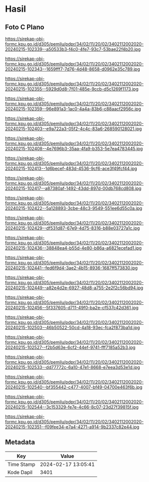 # Hasil

## Foto C Plano

https://sirekap-obj-formc.kpu.go.id/d305/pemilu/pdpr/34/02/11/20/02/3402112002020-20240215-102339--a50533b3-f4c0-4fe7-93c7-53bae22f4b20.jpg

https://sirekap-obj-formc.kpu.go.id/d305/pemilu/pdpr/34/02/11/20/02/3402112002020-20240215-102343--1659fff7-7d76-4d48-8658-d0962e35c789.jpg

https://sirekap-obj-formc.kpu.go.id/d305/pemilu/pdpr/34/02/11/20/02/3402112002020-20240215-102355--5929d0d8-7f01-485e-9ccb-d5c1269f1173.jpg

https://sirekap-obj-formc.kpu.go.id/d305/pemilu/pdpr/34/02/11/20/02/3402112002020-20240215-102359--96e891a3-1ac0-4a4a-83b6-c88aacf2956c.jpg

https://sirekap-obj-formc.kpu.go.id/d305/pemilu/pdpr/34/02/11/20/02/3402112002020-20240215-102403--e9a722a3-05f2-4c4c-83a6-268590128021.jpg

https://sirekap-obj-formc.kpu.go.id/d305/pemilu/pdpr/34/02/11/20/02/3402112002020-20240215-102408--4e7696b3-35aa-4fa9-b353-5e7ea4783445.jpg

https://sirekap-obj-formc.kpu.go.id/d305/pemilu/pdpr/34/02/11/20/02/3402112002020-20240215-102413--1d6becef-483d-4536-9cf6-ace3f49fcf44.jpg

https://sirekap-obj-formc.kpu.go.id/d305/pemilu/pdpr/34/02/11/20/02/3402112002020-20240215-102417--a87380af-1492-43dd-897d-00db768cd808.jpg

https://sirekap-obj-formc.kpu.go.id/d305/pemilu/pdpr/34/02/11/20/02/3402112002020-20240215-102422--5a128893-3cbe-48c3-9549-551ee6d55c0a.jpg

https://sirekap-obj-formc.kpu.go.id/d305/pemilu/pdpr/34/02/11/20/02/3402112002020-20240215-102429--df531d87-67e9-4d75-8316-b88e03727a1c.jpg

https://sirekap-obj-formc.kpu.go.id/d305/pemilu/pdpr/34/02/11/20/02/3402112002020-20240215-102436--38848ea4-b55d-4e80-b86a-a6821ecefad1.jpg

https://sirekap-obj-formc.kpu.go.id/d305/pemilu/pdpr/34/02/11/20/02/3402112002020-20240215-102441--fed6f9d4-3ae2-4b15-8936-1687ff573830.jpg

https://sirekap-obj-formc.kpu.go.id/d305/pemilu/pdpr/34/02/11/20/02/3402112002020-20240215-102449--a82e4d2e-6927-48d8-a755-2e2f2c56bd94.jpg

https://sirekap-obj-formc.kpu.go.id/d305/pemilu/pdpr/34/02/11/20/02/3402112002020-20240215-102456--5f337605-d711-49f0-ba2e-cf537c42d361.jpg

https://sirekap-obj-formc.kpu.go.id/d305/pemilu/pdpr/34/02/11/20/02/3402112002020-20240215-102503--46b50522-50cd-4a18-93ec-fca2f873ba1d.jpg

https://sirekap-obj-formc.kpu.go.id/d305/pemilu/pdpr/34/02/11/20/02/3402112002020-20240215-102527--f2b5d63e-6cf2-44ef-9741-fff7185a52b3.jpg

https://sirekap-obj-formc.kpu.go.id/d305/pemilu/pdpr/34/02/11/20/02/3402112002020-20240215-102533--dd77772c-6a10-47e1-8668-e7eea3d53e1d.jpg

https://sirekap-obj-formc.kpu.go.id/d305/pemilu/pdpr/34/02/11/20/02/3402112002020-20240215-102540--bf355442-c477-4007-bf49-04700e463f6b.jpg

https://sirekap-obj-formc.kpu.go.id/d305/pemilu/pdpr/34/02/11/20/02/3402112002020-20240215-102544--3c153329-fe7e-4c66-8c07-23d27f39815f.jpg

https://sirekap-obj-formc.kpu.go.id/d305/pemilu/pdpr/34/02/11/20/02/3402112002020-20240215-102351--f09fee34-e7a4-4271-a914-9b2337c82e44.jpg


## Metadata

| Key        | Value               |
| ---------- | ------------------- |
| Time Stamp | 2024-02-17 13:05:41 |
| Kode Dapil | 3401                |



